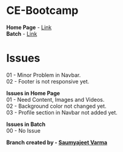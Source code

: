 # CE-Bootcamp

**Home Page** - <a href="https://saumyajeet-varma.github.io/Test/">Link</a> <br>
**Batch** - <a href="https://saumyajeet-varma.github.io/Test2/">Link</a>

# Issues
01 - Minor Problem in Navbar. <br>
02 - Footer is not responsive yet. <br>

**Issues in Home Page** <br>
01 - Need Content, Images and Videos. <br>
02 - Background color not changed yet. <br>
03 - Profile section in Navbar not added yet.

**Issues in Batch** <br>
00 - No Issue

**Branch created by - <a href="https://github.com/Saumyajeet-Varma">Saumyajeet Varma</a>**
